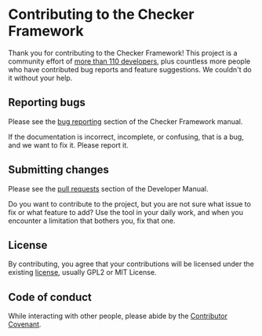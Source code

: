 # Contributing to the Checker Framework

Thank you for contributing to the Checker Framework!  This project is a
community effort of [more than 110
developers](https://checkerframework.org/manual/#credits), plus countless
more people who have contributed bug reports and feature suggestions.  We
couldn't do it without your help.


## Reporting bugs

Please see the [bug
reporting](https://checkerframework.org/manual/#reporting-bugs) section of
the Checker Framework manual.

If the documentation is incorrect, incomplete, or confusing, that is a
bug, and we want to fix it.  Please report it.


## Submitting changes

Please see the [pull requests](https://rawgit.com/typetools/checker-framework/master/docs/developer/developer-manual.html#pull-requests) section of the Developer Manual.

Do you want to contribute to the project, but you are not sure what issue
to fix or what feature to add?  Use the tool in your daily work, and when
you encounter a limitation that bothers you, fix that one.


## License

By contributing, you agree that your contributions will be licensed under the existing [license](LICENSE.txt), usually GPL2 or MIT License.


## Code of conduct

While interacting with other people, please abide by the [Contributor Covenant](https://www.contributor-covenant.org/version/2/0/code_of_conduct).
